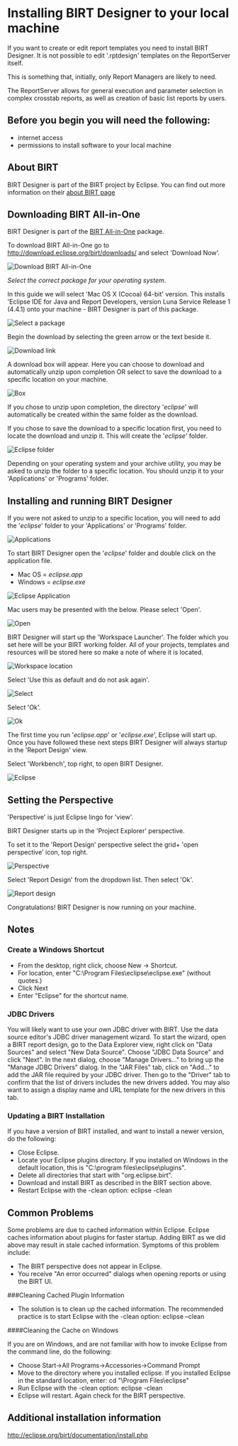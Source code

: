 # **Installing BIRT Designer to your local machine**

If you want to create or edit report templates you need to install BIRT Designer.  It is not possible to edit '.rptdesign' templates on the ReportServer itself.

This is something that, initially, only Report Managers are likely to need.  

The ReportServer allows for general execution and parameter selection in complex crosstab reports, as well as creation of basic list reports by users.

## Before you begin you will need the following:

- internet access
- permissions to install software to your local machine


## About BIRT

BIRT Designer is part of the BIRT project by Eclipse.  You can find out more information on their [about BIRT page](http://www.eclipse.org/birt/about/)


## Downloading BIRT All-in-One

BIRT Designer is part of the [BIRT All-in-One](http://download.eclipse.org/birt/downloads/) package.  

To download BIRT All-in-One go to http://download.eclipse.org/birt/downloads/ and select 'Download Now'.

![Download BIRT All-in-One](https://raw.githubusercontent.com/akvo/akvo-reporting/master/Documentation/tutorials/Install_BIRT_Designer/img/10.png?raw=true "Download BIRT All-in-One")


*Select the correct package for your operating system*.  

In this guide we will select 'Mac OS X (Cocoa) 64-bit' version.  This installs 'Eclipse IDE for Java and Report Developers, version Luna Service Release 1 (4.4.1) onto your machine - BIRT Designer is part of this package.

![Select a package](https://raw.githubusercontent.com/akvo/akvo-reporting/master/Documentation/tutorials/Install_BIRT_Designer/img/11.png?raw=true "Select a package")

Begin the download by selecting the green arrow or the text beside it.

![Download link](https://raw.githubusercontent.com/akvo/akvo-reporting/master/Documentation/tutorials/Install_BIRT_Designer/img/12.png?raw=true "Download link")

A download box will appear.  Here you can choose to download and automatically unzip upon completion OR select to save the download to a specific location on your machine.

![Box](https://raw.githubusercontent.com/akvo/akvo-reporting/master/Documentation/tutorials/Install_BIRT_Designer/img/14.png?raw=true "Download box")

If you chose to unzip upon completion, the directory '*eclipse*' will automatically be created within the same folder as the download.

If you chose to save the download to a specific location first, you need to locate the download and unzip it.  This will create the '*eclipse*' folder.

![Eclipse folder](https://raw.githubusercontent.com/akvo/akvo-reporting/master/Documentation/tutorials/Install_BIRT_Designer/img/20.png?raw=true)

Depending on your operating system and your archive utility, you may be asked to unzip the folder to a specific location.  You should unzip it to your 'Applications' or 'Programs' folder.


## Installing and running BIRT Designer

If you were not asked to unzip to a specific location, you will need to add the '*eclipse*' folder to your 'Applications' or 'Programs' folder.

![Applications](https://raw.githubusercontent.com/akvo/akvo-reporting/master/Documentation/tutorials/Install_BIRT_Designer/img/30.png?raw=true "Applications")


To start BIRT Designer open the '*eclipse*' folder and double click on the application file.

- Mac OS = *eclipse.app*
- Windows = *eclipse.exe*

![Eclipse Application](https://raw.githubusercontent.com/akvo/akvo-reporting/master/Documentation/tutorials/Install_BIRT_Designer/img/40.png?raw=true "Eclipse applicaiton file")


Mac users may be presented with the below.  Please select 'Open'.

![Open](https://raw.githubusercontent.com/akvo/akvo-reporting/master/Documentation/tutorials/Install_BIRT_Designer/img/50.png?raw=true "Open")


BIRT Designer will start up the 'Workspace Launcher'.  The folder which you set here will be your BIRT working folder.  All of your projects, templates and resources will be stored here so make a note of where it is located.

![Workspace location](https://raw.githubusercontent.com/akvo/akvo-reporting/master/Documentation/tutorials/Install_BIRT_Designer/img/60.png?raw=true "Workspace location")


Select 'Use this as default and do not ask again'.

![Select](https://raw.githubusercontent.com/akvo/akvo-reporting/master/Documentation/tutorials/Install_BIRT_Designer/img/70.png?raw=true "Select default")

Select 'Ok'.

![Ok](https://raw.githubusercontent.com/akvo/akvo-reporting/master/Documentation/tutorials/Install_BIRT_Designer/img/80.png?raw=true "Ok")

The first time you run '*eclipse.app*' or '*eclipse.exe*', Eclipse will start up.  Once you have followed these next steps BIRT Designer will always startup in the 'Report Design' view.

Select 'Workbench', top right, to open BIRT Designer.

![Eclipse](https://raw.githubusercontent.com/akvo/akvo-reporting/master/Documentation/tutorials/Install_BIRT_Designer/img/90.png?raw=true "eclipse")


##  Setting the Perspective

'Perspective' is just Eclipse lingo for 'view'.

BIRT Designer starts up in the 'Project Explorer' perspective.

To set it to the 'Report Design' perspective select the grid+ 'open perspective' icon, top right.

![Perspective](https://raw.githubusercontent.com/akvo/akvo-reporting/master/Documentation/tutorials/Install_BIRT_Designer/img/100.png?raw=true "perspective")

Select 'Report Design' from the dropdown list.  Then select 'Ok'.

![Report design](https://raw.githubusercontent.com/akvo/akvo-reporting/master/Documentation/tutorials/Install_BIRT_Designer/img/111.png?raw=true 'Report design')


Congratulations!  BIRT Designer is now running on your machine.


##  Notes

### Create a Windows Shortcut

- From the desktop, right click, choose New -> Shortcut.
-  For location, enter "C:\Program Files\eclipse\eclipse.exe" (without quotes.)
-  Click Next
-  Enter "Eclipse" for the shortcut name.

### JDBC Drivers

You will likely want to use your own JDBC driver with BIRT. Use the data source editor's JDBC driver management wizard. To start the wizard, open a BIRT report design, go to the Data Explorer view, right click on "Data Sources" and select "New Data Source". Choose "JDBC Data Source" and click "Next". In the next dialog, choose "Manage Drivers..." to bring up the "Manage JDBC Drivers" dialog.
In the "JAR Files" tab, click on "Add..." to add the JAR file required by your JDBC driver. Then go to the "Driver" tab to confirm that the list of drivers includes the new drivers added. You may also want to assign a display name and URL template for the new drivers in this tab.


### Updating a BIRT Installation

If you have a version of BIRT installed, and want to install a newer version, do the following: 
- Close Eclipse.
- Locate your Eclipse plugins directory. If you installed on Windows in the default location, this is "C:\program files\eclipse\plugins".
- Delete all directories that start with "org.eclipse.birt".
- Download and install BIRT as described in the BIRT section above.
- Restart Eclipse with the -clean option: eclipse -clean

## Common Problems

Some problems are due to cached information within Eclipse. Eclipse caches information about plugins for faster startup. Adding BIRT as we did above may result in stale cached information. Symptoms of this problem include: 

- The BIRT perspective does not appear in Eclipse.
- You receive "An error occurred" dialogs when opening reports or using the BIRT UI.

###Cleaning Cached Plugin Information

- The solution is to clean up the cached information. The recommended practice is to start Eclipse with the -clean option:
eclipse –clean

####Cleaning the Cache on Windows

If you are on Windows, and are not familiar with how to invoke Eclipse from the command line, do the following: 
- Choose Start->All Programs->Accessories->Command Prompt
- Move to the directory where you installed eclipse. If you installed Eclipse in the standard location, enter:
cd "\Program Files\eclipse"
- Run Eclipse with the -clean option:
eclipse -clean
- Eclipse will restart. Again check for the BIRT perspective.

## Additional installation information

http://eclipse.org/birt/documentation/install.php
